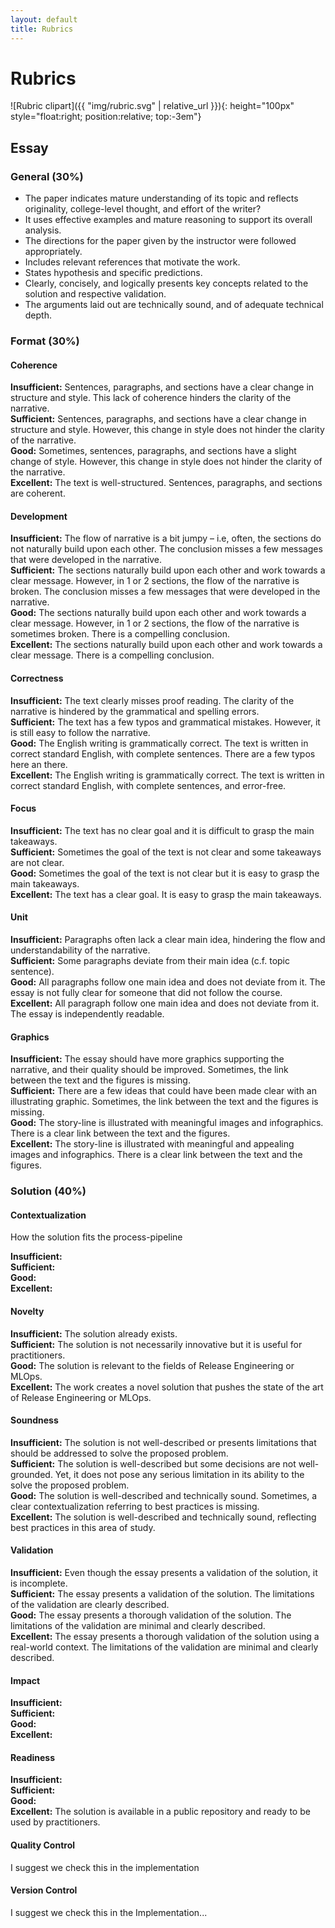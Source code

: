 ```yaml
---
layout: default
title: Rubrics
---
```

# Rubrics
![Rubric clipart]({{ "img/rubric.svg" | relative_url }}){: height="100px" style="float:right; position:relative; top:-3em"}

## Essay

### General (30%)

- The paper indicates mature understanding of its topic and reflects originality, college-level thought, and effort of the writer? 
- It uses effective examples and mature reasoning to support its overall analysis.
- The directions for the paper given by the instructor were followed appropriately.
- Includes relevant references that motivate the work.
- States hypothesis and specific predictions.
- Clearly, concisely, and logically presents key concepts related to the solution and respective validation. 
- The arguments laid out are technically sound, and of adequate technical depth.


### Format (30%)

#### Coherence

**Insufficient:** Sentences, paragraphs, and sections have a clear change in structure and style. This lack of coherence hinders the clarity of the narrative. <br/>
**Sufficient:** Sentences, paragraphs, and sections have a clear change in structure and style. However, this change in style does not hinder the clarity of the narrative.<br/>
**Good:** Sometimes, sentences, paragraphs, and sections have a slight change of style. However, this change in style does not hinder the clarity of the narrative.<br/>
**Excellent:** The text is well-structured. Sentences, paragraphs, and sections are coherent.

#### Development

**Insufficient:** The flow of narrative is a bit jumpy – i.e, often, the sections do not naturally build upon each other. The conclusion misses a few messages that were developed in the narrative.<br/>
**Sufficient:** The sections naturally build upon each other and work towards a clear message. However, in 1 or 2 sections, the flow of the narrative is broken. The conclusion misses a few messages that were developed in the narrative.<br/>
**Good:** The sections naturally build upon each other and work towards a clear message. However, in 1 or 2 sections, the flow of the narrative is sometimes broken. There is a compelling conclusion.<br/>
**Excellent:** The sections naturally build upon each other and work towards a clear message. There is a compelling conclusion.

#### Correctness

**Insufficient:** The text clearly misses proof reading. The clarity of the narrative is hindered by the grammatical and spelling errors.<br/>
**Sufficient:** The text has a few typos and grammatical mistakes. However, it is still easy to follow the narrative. <br/>
**Good:** The English writing is grammatically correct. The text is written in correct standard English, with complete sentences. There are a few typos here an there.<br/>
**Excellent:** The English writing is grammatically correct. The text is written in correct standard English, with complete sentences, and error-free.

#### Focus

**Insufficient:** The text has no clear goal and it is difficult to grasp the main takeaways.<br/>
**Sufficient:** Sometimes the goal of the text is not clear and some takeaways are not clear.<br/>
**Good:** Sometimes the goal of the text is not clear but it is easy to grasp the main takeaways.<br/>
**Excellent:** The text has a clear goal. It is easy to grasp the main takeaways.

#### Unit

**Insufficient:** Paragraphs often lack a clear main idea, hindering the flow and understandability of the narrative.<br/>
**Sufficient:** Some paragraphs deviate from their main idea (c.f. topic sentence).<br/>
**Good:** All paragraphs follow one main idea and does not deviate from it. The essay is not fully clear for someone that did not follow the course.<br/>
**Excellent:** All paragraph follow one main idea and does not deviate from it. The essay is independently readable. 

#### Graphics

**Insufficient:** The essay should have more graphics supporting the narrative, and their quality should be improved. Sometimes, the link between the text and the figures is missing.<br/>
**Sufficient:** There are a few ideas that could have been made clear with an illustrating graphic. Sometimes, the link between the text and the figures is missing.<br/>
**Good:** The story-line is illustrated with meaningful images and infographics. There is a clear link between the text and the figures.<br/>
**Excellent:** The story-line is illustrated with meaningful and appealing images and infographics. There is a clear link between the text and the figures.



### Solution (40%)

#### Contextualization
How the solution fits the process-pipeline

**Insufficient:** <br/>
**Sufficient:**   <br/>
**Good:**         <br/>
**Excellent:**    


#### Novelty

**Insufficient:** The solution already exists.<br/>
**Sufficient:**   The solution is not necessarily innovative but it is useful for practitioners.<br/>
**Good:**         The solution is relevant to the fields of Release Engineering or MLOps.<br/>
**Excellent:**    The work creates a novel solution that pushes the state of the art of Release Engineering or MLOps.

#### Soundness

**Insufficient:** The solution is not well-described or presents limitations that should be addressed to solve the proposed problem.<br/>
**Sufficient:**   The solution is well-described but some decisions are not well-grounded. Yet, it does not pose any serious limitation in its ability to the solve the proposed problem. <br/>
**Good:**         The solution is well-described and technically sound. Sometimes, a clear contextualization referring to best practices is missing.<br/>
**Excellent:**    The solution is well-described and technically sound, reflecting best practices in this area of study.

#### Validation

**Insufficient:** Even though the essay presents a validation of the solution, it is incomplete.<br/>
**Sufficient:**   The essay presents a validation of the solution. The limitations of the validation are clearly described.<br/>
**Good:**         The essay presents a thorough validation of the solution. The limitations of the validation are minimal and clearly described.<br/>
**Excellent:**    The essay presents a thorough validation of the solution using a real-world context. The limitations of the validation are minimal and clearly described.

#### Impact

**Insufficient:** <br/>
**Sufficient:**   <br/>
**Good:**         <br/>
**Excellent:**    

#### Readiness

**Insufficient:** <br/>
**Sufficient:**   <br/>
**Good:**         <br/>
**Excellent:**    The solution is available in a public repository and ready to be used by practitioners.

#### Quality Control

I suggest we check this in the implementation
#### Version Control

I suggest we check this in the Implementation...


